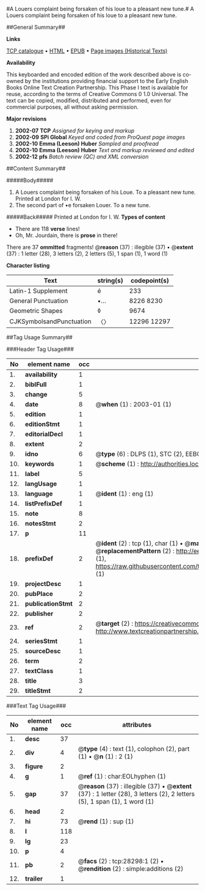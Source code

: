 #A Louers complaint being forsaken of his loue to a pleasant new tune.#
A Louers complaint being forsaken of his loue to a pleasant new tune.

##General Summary##

**Links**

[TCP catalogue](http://www.ota.ox.ac.uk/tcp/)  • 
[HTML](http://tei.it.ox.ac.uk/tcp/Texts-HTML/free/A19/A19201.html)  • 
[EPUB](http://tei.it.ox.ac.uk/tcp/Texts-EPUB/free/A19/A19201.epub) • 
[Page images (Historical Texts)](https://data.historicaltexts.jisc.ac.uk/view?pubId=eebo-33143213e&pageId=eebo-33143213e-28298-1)

**Availability**

This keyboarded and encoded edition of the
	       work described above is co-owned by the institutions
	       providing financial support to the Early English Books
	       Online Text Creation Partnership. This Phase I text is
	       available for reuse, according to the terms of Creative
	       Commons 0 1.0 Universal. The text can be copied,
	       modified, distributed and performed, even for
	       commercial purposes, all without asking permission.

**Major revisions**

1. __2002-07__ __TCP__ *Assigned for keying and markup*
1. __2002-09__ __SPi Global__ *Keyed and coded from ProQuest page images*
1. __2002-10__ __Emma (Leeson) Huber__ *Sampled and proofread*
1. __2002-10__ __Emma (Leeson) Huber__ *Text and markup reviewed and edited*
1. __2002-12__ __pfs__ *Batch review (QC) and XML conversion*

##Content Summary##

#####Body#####

1. A Louers complaint being forsaken of his Loue. To a pleasant new tune.
Printed at London for
I. W.
1. The second part of •e forsaken Louer. To a new tune.

#####Back#####
Printed at London for I. W.
**Types of content**

  * There are 118 **verse** lines!
  * Oh, Mr. Jourdain, there is **prose** in there!

There are 37 **ommitted** fragments! 
 @__reason__ (37) : illegible (37)  •  @__extent__ (37) : 1 letter (28), 3 letters (2), 2 letters (5), 1 span (1), 1 word (1)

**Character listing**


|Text|string(s)|codepoint(s)|
|---|---|---|
|Latin-1 Supplement|é|233|
|General Punctuation|•…|8226 8230|
|Geometric Shapes|◊|9674|
|CJKSymbolsandPunctuation|〈〉|12296 12297|

##Tag Usage Summary##

###Header Tag Usage###

|No|element name|occ|attributes|
|---|---|---|---|
|1.|__availability__|1||
|2.|__biblFull__|1||
|3.|__change__|5||
|4.|__date__|8| @__when__ (1) : 2003-01 (1)|
|5.|__edition__|1||
|6.|__editionStmt__|1||
|7.|__editorialDecl__|1||
|8.|__extent__|2||
|9.|__idno__|6| @__type__ (6) : DLPS (1), STC (2), EEBO-CITATION (1), OCLC (1), VID (1)|
|10.|__keywords__|1| @__scheme__ (1) : http://authorities.loc.gov/ (1)|
|11.|__label__|5||
|12.|__langUsage__|1||
|13.|__language__|1| @__ident__ (1) : eng (1)|
|14.|__listPrefixDef__|1||
|15.|__note__|8||
|16.|__notesStmt__|2||
|17.|__p__|11||
|18.|__prefixDef__|2| @__ident__ (2) : tcp (1), char (1)  •  @__matchPattern__ (2) : ([0-9\-]+):([0-9IVX]+) (1), (.+) (1)  •  @__replacementPattern__ (2) : http://eebo.chadwyck.com/downloadtiff?vid=$1&page=$2 (1), https://raw.githubusercontent.com/textcreationpartnership/Texts/master/tcpchars.xml#$1 (1)|
|19.|__projectDesc__|1||
|20.|__pubPlace__|2||
|21.|__publicationStmt__|2||
|22.|__publisher__|2||
|23.|__ref__|2| @__target__ (2) : https://creativecommons.org/publicdomain/zero/1.0/ (1), http://www.textcreationpartnership.org/docs/. (1)|
|24.|__seriesStmt__|1||
|25.|__sourceDesc__|1||
|26.|__term__|2||
|27.|__textClass__|1||
|28.|__title__|3||
|29.|__titleStmt__|2||


###Text Tag Usage###

|No|element name|occ|attributes|
|---|---|---|---|
|1.|__desc__|37||
|2.|__div__|4| @__type__ (4) : text (1), colophon (2), part (1)  •  @__n__ (1) : 2 (1)|
|3.|__figure__|2||
|4.|__g__|1| @__ref__ (1) : char:EOLhyphen (1)|
|5.|__gap__|37| @__reason__ (37) : illegible (37)  •  @__extent__ (37) : 1 letter (28), 3 letters (2), 2 letters (5), 1 span (1), 1 word (1)|
|6.|__head__|2||
|7.|__hi__|73| @__rend__ (1) : sup (1)|
|8.|__l__|118||
|9.|__lg__|23||
|10.|__p__|4||
|11.|__pb__|2| @__facs__ (2) : tcp:28298:1 (2)  •  @__rendition__ (2) : simple:additions (2)|
|12.|__trailer__|1||
